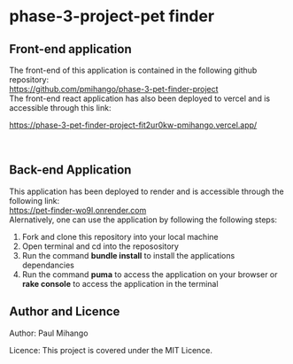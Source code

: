 # phase-3-project-pet finder

## Front-end application
  The front-end of this application is contained in the following github repository:<br>
 https://github.com/pmihango/phase-3-pet-finder-project 
  <br>
  The front-end react application has also been deployed to vercel and is accessible through this link:<br>

 https://phase-3-pet-finder-project-fit2ur0kw-pmihango.vercel.app/

  <br>

## Back-end Application
This application has been deployed to render and is accessible through the following link:<br>
https://pet-finder-wo9l.onrender.com
<br>
Alernatively, one can use the application by following the following steps:
1. Fork and clone this repository into your local machine
2. Open terminal and cd into the reposository
3. Run the command **bundle install**  to install the applications dependancies
4. Run the command **puma** to access the application on your browser or **rake console** to access the application in the terminal 

## Author and Licence
Author: Paul Mihango<br>

Licence: This project is covered under the MIT Licence.


